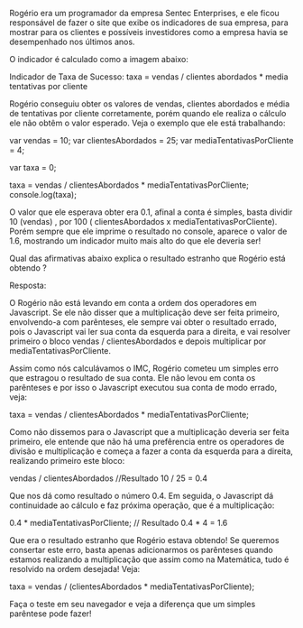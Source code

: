 Rogério era um programador da empresa Sentec Enterprises, e ele ficou responsável de fazer o site que exibe os indicadores de sua empresa, para mostrar para os clientes e possíveis investidores como a empresa havia se desempenhado nos últimos anos.

O indicador é calculado como a imagem abaixo:

Indicador de Taxa de Sucesso: taxa = vendas / clientes abordados * media tentativas por cliente

Rogério conseguiu obter os valores de vendas, clientes abordados e média de tentativas por cliente corretamente, porém quando ele realiza o cálculo ele não obtêm o valor esperado. Veja o exemplo que ele está trabalhando:

var vendas = 10;
var clientesAbordados = 25;
var mediaTentativasPorCliente = 4;

var taxa = 0;

taxa = vendas / clientesAbordados *  mediaTentativasPorCliente;
console.log(taxa);

O valor que ele esperava obter era 0.1, afinal a conta é simples, basta dividir 10 (vendas) , por 100 ( clientesAbordados x mediaTentativasPorCliente). Porém sempre que ele imprime o resultado no console, aparece o valor de 1.6, mostrando um indicador muito mais alto do que ele deveria ser!

Qual das afirmativas abaixo explica o resultado estranho que Rogério está obtendo ?

Resposta:

O Rogério não está levando em conta a ordem dos operadores em Javascript. Se ele não disser que a multiplicação deve ser feita primeiro, envolvendo-a com parênteses, ele sempre vai obter o resultado errado, pois o Javascript vai ler sua conta da esquerda para a direita, e vai resolver primeiro o bloco vendas / clientesAbordados e depois multiplicar por mediaTentativasPorCliente.

Assim como nós calculávamos o IMC, Rogério cometeu um simples erro que estragou o resultado de sua conta. Ele não levou em conta os parênteses e por isso o Javascript executou sua conta de modo errado, veja:

taxa = vendas / clientesAbordados *  mediaTentativasPorCliente;

Como não dissemos para o Javascript que a multiplicação deveria ser feita primeiro, ele entende que não há uma prefêrencia entre os operadores de divisão e multiplicação e começa a fazer a conta da esquerda para a direita, realizando primeiro este bloco:

vendas / clientesAbordados
//Resultado 
10 / 25 = 0.4

Que nos dá como resultado o número 0.4. Em seguida, o Javascript dá continuidade ao cálculo e faz próxima operação, que é a multiplicação:

0.4 *  mediaTentativasPorCliente;
// Resultado
0.4 * 4 = 1.6

Que era o resultado estranho que Rogério estava obtendo! Se queremos consertar este erro, basta apenas adicionarmos os parênteses quando estamos realizando a multiplicação que assim como na Matemática, tudo é resolvido na ordem desejada! Veja:

taxa = vendas / (clientesAbordados *  mediaTentativasPorCliente);

Faça o teste em seu navegador e veja a diferença que um simples parêntese pode fazer!